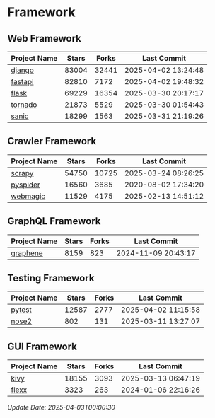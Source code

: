 # Framework

## Web Framework
| Project Name | Stars | Forks | Last Commit |
| ------------ | ----- | ----- | ----------- |
| [django](https://github.com/django/django) | 83004 | 32441 | 2025-04-02 13:24:48 |
| [fastapi](https://github.com/fastapi/fastapi) | 82810 | 7172 | 2025-04-02 19:48:32 |
| [flask](https://github.com/pallets/flask) | 69229 | 16354 | 2025-03-30 20:17:17 |
| [tornado](https://github.com/tornadoweb/tornado) | 21873 | 5529 | 2025-03-30 01:54:43 |
| [sanic](https://github.com/sanic-org/sanic) | 18299 | 1563 | 2025-03-31 21:19:26 |

## Crawler Framework
| Project Name | Stars | Forks | Last Commit |
| ------------ | ----- | ----- | ----------- |
| [scrapy](https://github.com/scrapy/scrapy) | 54750 | 10725 | 2025-03-24 08:26:25 |
| [pyspider](https://github.com/binux/pyspider) | 16560 | 3685 | 2020-08-02 17:34:20 |
| [webmagic](https://github.com/code4craft/webmagic) | 11529 | 4175 | 2025-02-13 14:51:12 |

## GraphQL Framework
| Project Name | Stars | Forks | Last Commit |
| ------------ | ----- | ----- | ----------- |
| [graphene](https://github.com/graphql-python/graphene) | 8159 | 823 | 2024-11-09 20:43:17 |

## Testing Framework
| Project Name | Stars | Forks | Last Commit |
| ------------ | ----- | ----- | ----------- |
| [pytest](https://github.com/pytest-dev/pytest) | 12587 | 2777 | 2025-04-02 11:15:58 |
| [nose2](https://github.com/nose-devs/nose2) | 802 | 131 | 2025-03-11 13:27:07 |

## GUI Framework
| Project Name | Stars | Forks | Last Commit |
| ------------ | ----- | ----- | ----------- |
| [kivy](https://github.com/kivy/kivy) | 18155 | 3093 | 2025-03-13 06:47:19 |
| [flexx](https://github.com/flexxui/flexx) | 3323 | 263 | 2024-01-06 22:16:26 |

*Update Date: 2025-04-03T00:00:30*